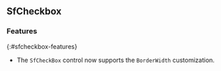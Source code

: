 ## SfCheckbox

### Features
{:#sfcheckbox-features}

 * The `SfCheckBox` control now supports the `BorderWidth` customization.